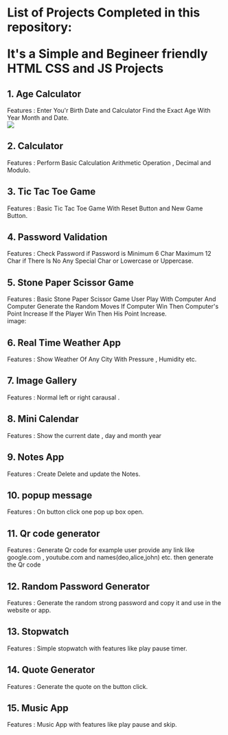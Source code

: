 <h1>
List of Projects Completed in this repository:

<p>
It's a Simple and Begineer friendly HTML CSS and JS Projects  
</p>
</h1>
<h2> 1. Age Calculator </h2>
<p> Features : Enter You'r Birth Date and Calculator Find the Exact Age With Year Month and Date.
<br>
  
  <img src = "![Screenshot_20250613_084600.png]">
<h2> 2.  Calculator </h2>
<p> Features : Perform Basic Calculation Arithmetic Operation , Decimal and Modulo.
<br>
 

<h2> 3.  Tic Tac Toe Game </h2>
<p> Features : Basic Tic Tac Toe Game With Reset Button and New Game Button.
<br>
 

<h2> 4.  Password Validation </h2>
<p> Features : Check  Password if Password is Minimum 6 Char Maximum 12 Char if There Is No Any Special Char or Lowercase or Uppercase.
<br>
 
<h2> 5. Stone Paper Scissor Game </h2>
<p> Features : Basic Stone Paper Scissor Game User Play With Computer And Computer Generate the Random Moves If Computer Win Then Computer's Point Increase If the Player Win Then His Point Increase. 
<br>
image: 

<h2> 6.  Real Time Weather App   </h2>
<p> Features : Show Weather Of Any City With Pressure , Humidity etc.
<br>
 
<h2> 7.  Image Gallery   </h2>
<p> Features : Normal left or right carausal .
<br>
 
<h2> 8.  Mini Calendar </h2>
<p> Features : Show the current date , day and month year
<br>
 

<h2> 9.  Notes App </h2>
<p> Features : Create Delete and update the Notes.
<br>
 
<h2> 10.  popup message  </h2>
<p> Features : On button click one pop up box open.
<br>
 
<h2> 11.  Qr code generator </h2>
<p> Features : Generate Qr code for example user provide any link like google.com , youtube.com and names(deo,alice,john) etc. then generate the Qr code  
<br>
 
<h2> 12.  Random Password Generator </h2>
<p> Features : Generate the random strong password  and copy it and use in the website or app.  
<br>
 
<h2> 13.  Stopwatch </h2>
<p> Features : Simple stopwatch with features like play pause timer.  
<br>
 
<h2> 14.  Quote Generator </h2>
<p> Features : Generate the quote on the button click.  
<br>
 

<h2> 15. Music App  </h2>
<p> Features : Music App with features like play pause and skip.  
<br>
 




